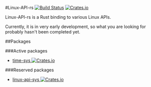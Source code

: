#Linux-API-rs [![Build Status](https://travis-ci.org/Techern/linux-api-rs.svg?branch=master)](https://travis-ci.org/Techern/linux-api-rs) [![Crates.io](https://img.shields.io/crates/v/linux-api.svg)](https://crates.io/crates/linux-api)

Linux-API-rs is a Rust binding to various Linux APIs.

Currently, it is in very early development, so what you are looking for probably hasn't been completed yet.

##Packages

###Active packages

 * [time-sys ![Crates.io](https://img.shields.io/crates/v/time-sys.svg)](https://crates.io/crates/time-sys)
 
###Reserved packages

 * [linux-api-sys ![Crates.io](https://img.shields.io/crates/v/linux-api-sys.svg)](https://crates.io/crates/linux-api-sys)